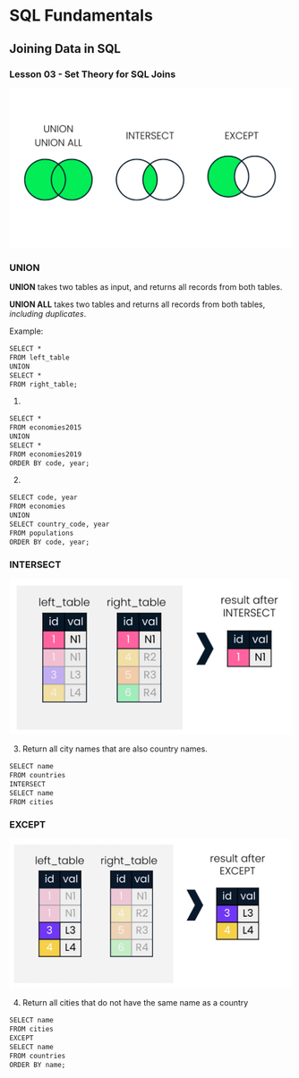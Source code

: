 # SQL Fundamentals

## Joining Data in SQL

### Lesson 03 - Set Theory for SQL Joins

![alt text](image-4.png)

### UNION

**UNION** takes two tables as input, and returns all records from both tables.

**UNION ALL** takes two tables and returns all records from both tables, *including duplicates*.

Example:

```
SELECT *
FROM left_table
UNION
SELECT *
FROM right_table;
```

1) 

```
SELECT *
FROM economies2015
UNION
SELECT *
FROM economies2019
ORDER BY code, year;
```

2) 

```
SELECT code, year
FROM economies
UNION
SELECT country_code, year
FROM populations
ORDER BY code, year;
```

### INTERSECT

![alt text](image-5.png)

3) Return all city names that are also country names.

```
SELECT name
FROM countries
INTERSECT
SELECT name
FROM cities
```

### EXCEPT

![alt text](image-6.png)

4) Return all cities that do not have the same name as a country

```
SELECT name
FROM cities
EXCEPT
SELECT name
FROM countries
ORDER BY name;
```